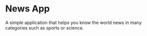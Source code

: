 # News App

A simple application that helps you know the world news in many categories such as sports or science.

